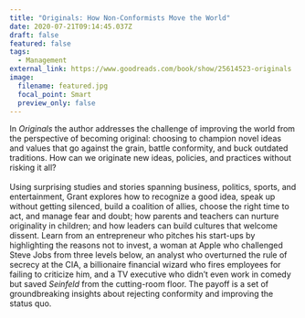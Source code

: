 ```yaml
---
title: "Originals: How Non-Conformists Move the World"
date: 2020-07-21T09:14:45.037Z
draft: false
featured: false
tags:
  - Management
external_link: https://www.goodreads.com/book/show/25614523-originals
image:
  filename: featured.jpg
  focal_point: Smart
  preview_only: false
---
```

In *Originals* the author addresses the challenge of improving the world from the perspective of becoming original: choosing to champion novel ideas and values that go against the grain, battle conformity, and buck outdated traditions. How can we originate new ideas, policies, and practices without risking it all?\
\
Using surprising studies and stories spanning business, politics, sports, and entertainment, Grant explores how to recognize a good idea, speak up without getting silenced, build a coalition of allies, choose the right time to act, and manage fear and doubt; how parents and teachers can nurture originality in children; and how leaders can build cultures that welcome dissent. Learn from an entrepreneur who pitches his start-ups by highlighting the reasons not to invest, a woman at Apple who challenged Steve Jobs from three levels below, an analyst who overturned the rule of secrecy at the CIA, a billionaire financial wizard who fires employees for failing to criticize him, and a TV executive who didn’t even work in comedy but saved *Seinfeld* from the cutting-room floor. The payoff is a set of groundbreaking insights about rejecting conformity and improving the status quo.